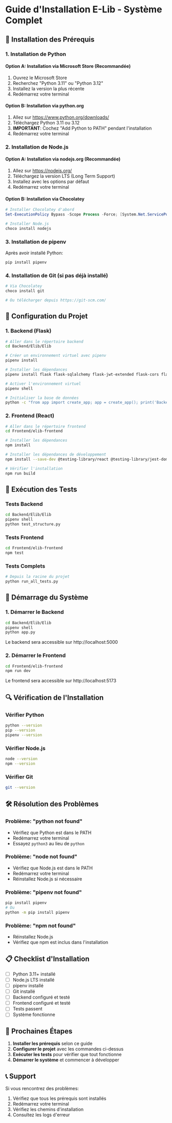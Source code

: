 # Guide d'Installation E-Lib - Système Complet

## 🚀 Installation des Prérequis

### 1. Installation de Python

#### Option A: Installation via Microsoft Store (Recommandée)
1. Ouvrez le Microsoft Store
2. Recherchez "Python 3.11" ou "Python 3.12"
3. Installez la version la plus récente
4. Redémarrez votre terminal

#### Option B: Installation via python.org
1. Allez sur https://www.python.org/downloads/
2. Téléchargez Python 3.11 ou 3.12
3. **IMPORTANT**: Cochez "Add Python to PATH" pendant l'installation
4. Redémarrez votre terminal

### 2. Installation de Node.js

#### Option A: Installation via nodejs.org (Recommandée)
1. Allez sur https://nodejs.org/
2. Téléchargez la version LTS (Long Term Support)
3. Installez avec les options par défaut
4. Redémarrez votre terminal

#### Option B: Installation via Chocolatey
```powershell
# Installer Chocolatey d'abord
Set-ExecutionPolicy Bypass -Scope Process -Force; [System.Net.ServicePointManager]::SecurityProtocol = [System.Net.ServicePointManager]::SecurityProtocol -bor 3072; iex ((New-Object System.Net.WebClient).DownloadString('https://community.chocolatey.org/install.ps1'))

# Installer Node.js
choco install nodejs
```

### 3. Installation de pipenv

Après avoir installé Python:
```bash
pip install pipenv
```

### 4. Installation de Git (si pas déjà installé)

```powershell
# Via Chocolatey
choco install git

# Ou télécharger depuis https://git-scm.com/
```

## 🔧 Configuration du Projet

### 1. Backend (Flask)

```bash
# Aller dans le répertoire backend
cd Backend/Elib/Elib

# Créer un environnement virtuel avec pipenv
pipenv install

# Installer les dépendances
pipenv install flask flask-sqlalchemy flask-jwt-extended flask-cors flask-bcrypt flask-migrate email-validator

# Activer l'environnement virtuel
pipenv shell

# Initialiser la base de données
python -c "from app import create_app; app = create_app(); print('Backend configuré!')"
```

### 2. Frontend (React)

```bash
# Aller dans le répertoire frontend
cd Frontend/elib-frontend

# Installer les dépendances
npm install

# Installer les dépendances de développement
npm install --save-dev @testing-library/react @testing-library/jest-dom @testing-library/user-event jest jest-environment-jsdom babel-jest identity-obj-proxy

# Vérifier l'installation
npm run build
```

## 🧪 Exécution des Tests

### Tests Backend
```bash
cd Backend/Elib/Elib
pipenv shell
python test_structure.py
```

### Tests Frontend
```bash
cd Frontend/elib-frontend
npm test
```

### Tests Complets
```bash
# Depuis la racine du projet
python run_all_tests.py
```

## 🚀 Démarrage du Système

### 1. Démarrer le Backend
```bash
cd Backend/Elib/Elib
pipenv shell
python app.py
```
Le backend sera accessible sur http://localhost:5000

### 2. Démarrer le Frontend
```bash
cd Frontend/elib-frontend
npm run dev
```
Le frontend sera accessible sur http://localhost:5173

## 🔍 Vérification de l'Installation

### Vérifier Python
```bash
python --version
pip --version
pipenv --version
```

### Vérifier Node.js
```bash
node --version
npm --version
```

### Vérifier Git
```bash
git --version
```

## 🛠️ Résolution des Problèmes

### Problème: "python not found"
- Vérifiez que Python est dans le PATH
- Redémarrez votre terminal
- Essayez `python3` au lieu de `python`

### Problème: "node not found"
- Vérifiez que Node.js est dans le PATH
- Redémarrez votre terminal
- Réinstallez Node.js si nécessaire

### Problème: "pipenv not found"
```bash
pip install pipenv
# Ou
python -m pip install pipenv
```

### Problème: "npm not found"
- Réinstallez Node.js
- Vérifiez que npm est inclus dans l'installation

## 📋 Checklist d'Installation

- [ ] Python 3.11+ installé
- [ ] Node.js LTS installé
- [ ] pipenv installé
- [ ] Git installé
- [ ] Backend configuré et testé
- [ ] Frontend configuré et testé
- [ ] Tests passent
- [ ] Système fonctionne

## 🎯 Prochaines Étapes

1. **Installer les prérequis** selon ce guide
2. **Configurer le projet** avec les commandes ci-dessus
3. **Exécuter les tests** pour vérifier que tout fonctionne
4. **Démarrer le système** et commencer à développer

## 📞 Support

Si vous rencontrez des problèmes:
1. Vérifiez que tous les prérequis sont installés
2. Redémarrez votre terminal
3. Vérifiez les chemins d'installation
4. Consultez les logs d'erreur
